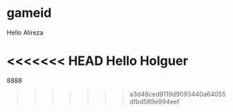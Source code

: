 # gameid

Hello Alireza

<<<<<<< HEAD
Hello Holguer
=======
8888
>>>>>>> a3d48ced9119d9093440a64055dfbd589e994eef

